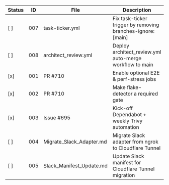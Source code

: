| Status | ID  | File                          | Description                                              |
|--------|-----|-------------------------------|----------------------------------------------------------|
| [ ]    | 007 | task-ticker.yml               | Fix task-ticker trigger by removing branches-ignore: [main] |
| [ ]    | 008 | architect_review.yml          | Deploy architect_review.yml auto-merge workflow to main  |
| [x]    | 001 | PR #710                       | Enable optional E2E & perf-stress jobs                   |
| [x]    | 002 | PR #710                       | Make flake-detector a required gate                      |
| [x]    | 003 | Issue #695                    | Kick-off Dependabot + weekly Trivy automation            |
| [ ]    | 004 | Migrate_Slack_Adapter.md      | Migrate Slack adapter from ngrok to Cloudflare Tunnel    |
| [ ]    | 005 | Slack_Manifest_Update.md      | Update Slack manifest for Cloudflare Tunnel migration    |
